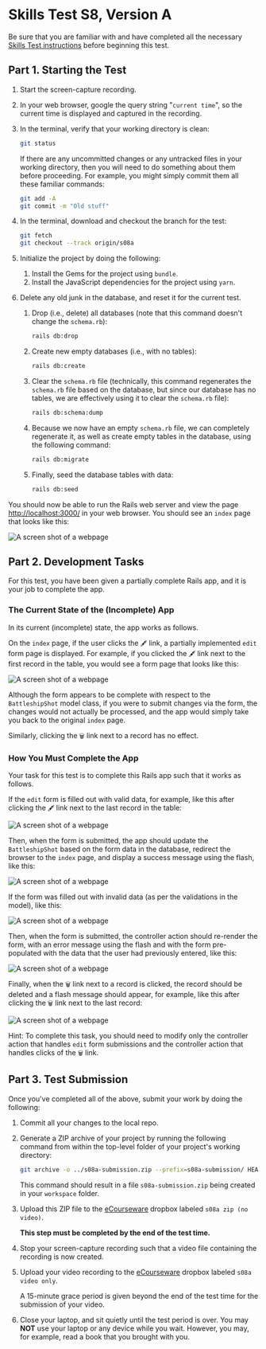 # Skills Test S8, Version A

Be sure that you are familiar with and have completed all the necessary [Skills Test instructions](https://memphis-cs.github.io/comp-4081/skills-test-instructions/) before beginning this test.

## Part 1. Starting the Test

1. Start the screen-capture recording.

1. In your web browser, google the query string "`current time`", so the current time is displayed and captured in the recording.

1. In the terminal, verify that your working directory is clean:

    ```bash
    git status
    ```

    If there are any uncommitted changes or any untracked files in your working directory, then you will need to do something about them before proceeding. For example, you might simply commit them all these familiar commands:

    ```bash
    git add -A
    git commit -m "Old stuff"
    ```

1. In the terminal, download and checkout the branch for the test:

    ```bash
    git fetch
    git checkout --track origin/s08a
    ```

1. Initialize the project by doing the following:
   1. Install the Gems for the project using `bundle`.
   1. Install the JavaScript dependencies for the project using `yarn`.

1. Delete any old junk in the database, and reset it for the current test.

    1. Drop (i.e., delete) all databases (note that this command doesn't change the `schema.rb`):

        ```bash
        rails db:drop
        ```

    1. Create new empty databases (i.e., with no tables):

        ```bash
        rails db:create
        ```

    1. Clear the `schema.rb` file (technically, this command regenerates the `schema.rb` file based on the database, but since our database has no tables, we are effectively using it to clear the `schema.rb` file):

        ```bash
        rails db:schema:dump
        ```

    1. Because we now have an empty `schema.rb` file, we can completely regenerate it, as well as create empty tables in the database, using the following command:

        ```bash
        rails db:migrate
        ```

    1. Finally, seed the database tables with data:

        ```bash
        rails db:seed
        ```

You should now be able to run the Rails web server and view the page <http://localhost:3000/> in your web browser. You should see an `index` page that looks like this:

![A screen shot of a webpage](./s08a_fig01.png)

## Part 2. Development Tasks

For this test, you have been given a partially complete Rails app, and it is your job to complete the app.

### The Current State of the (Incomplete) App

In its current (incomplete) state, the app works as follows.

On the `index` page, if the user clicks the `🖋` link, a partially implemented `edit` form page is displayed. For example, if you clicked the `🖋` link next to the first record in the table, you would see a form page that looks like this:

![A screen shot of a webpage](./s08a_fig02.png)

Although the form appears to be complete with respect to the `BattleshipShot` model class, if you were to submit changes via the form, the changes would not actually be processed, and the app would simply take you back to the original `index` page.

Similarly, clicking the `🗑` link next to a record has no effect.

### How You Must Complete the App

Your task for this test is to complete this Rails app such that it works as follows.

If the `edit` form is filled out with valid data, for example, like this after clicking the `🖋` link next to the last record in the table:

![A screen shot of a webpage](./s08a_fig03.png)

Then, when the form is submitted, the app should update the `BattleshipShot` based on the form data in the database, redirect the browser to the `index` page, and display a success message using the flash, like this:

![A screen shot of a webpage](./s08a_fig04.png)

If the form was filled out with invalid data (as per the validations in the model), like this:

![A screen shot of a webpage](./s08a_fig05.png)

Then, when the form is submitted, the controller action should re-render the form, with an error message using the flash and with the form pre-populated with the data that the user had previously entered, like this:

![A screen shot of a webpage](./s08a_fig06.png)

Finally, when the `🗑` link next to a record is clicked, the record should be deleted and a flash message should appear, for example, like this after clicking the `🗑` link next to the last record:

![A screen shot of a webpage](./s08a_fig07.png)

Hint: To complete this task, you should need to modify only the controller action that handles `edit` form submissions and the controller action that handles clicks of the `🗑` link.

## Part 3. Test Submission

Once you've completed all of the above, submit your work by doing the following:

1. Commit all your changes to the local repo.

1. Generate a ZIP archive of your project by running the following command from within the top-level folder of your project's working directory:

    ```bash
    git archive -o ../s08a-submission.zip --prefix=s08a-submission/ HEAD
    ```

    This command should result in a file `s08a-submission.zip` being created in your `workspace` folder.

1. Upload this ZIP file to the [eCourseware](https://elearn.memphis.edu/) dropbox labeled `s08a zip (no video)`.

    **This step must be completed by the end of the test time.**

1. Stop your screen-capture recording such that a video file containing the recording is now created.

1. Upload your video recording to the [eCourseware](https://elearn.memphis.edu/) dropbox labeled `s08a video only`.

    A 15-minute grace period is given beyond the end of the test time for the submission of your video.

1. Close your laptop, and sit quietly until the test period is over. You may **NOT** use your laptop or any device while you wait. However, you may, for example, read a book that you brought with you.
